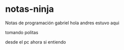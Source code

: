 # notas-ninja
Notas de programación gabriel
hola andres estuvo aqui


tomando politas

desde el pc
ahora si entiendo